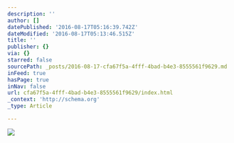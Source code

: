 ```yaml
---
description: ''
author: []
datePublished: '2016-08-17T05:16:39.742Z'
dateModified: '2016-08-17T05:13:46.515Z'
title: ''
publisher: {}
via: {}
starred: false
sourcePath: _posts/2016-08-17-cfa67f5a-4fff-4bad-b4e3-8555561f9629.md
inFeed: true
hasPage: true
inNav: false
url: cfa67f5a-4fff-4bad-b4e3-8555561f9629/index.html
_context: 'http://schema.org'
_type: Article

---
```

![](https://the-grid-user-content.s3-us-west-2.amazonaws.com/5dee9c04-22e2-440e-8208-9638cb0e4ee7.png)